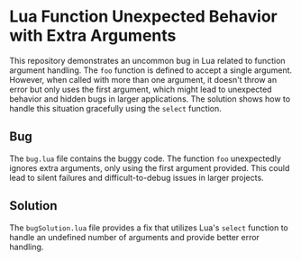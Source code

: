 # Lua Function Unexpected Behavior with Extra Arguments

This repository demonstrates an uncommon bug in Lua related to function argument handling.  The `foo` function is defined to accept a single argument. However, when called with more than one argument, it doesn't throw an error but only uses the first argument, which might lead to unexpected behavior and hidden bugs in larger applications.  The solution shows how to handle this situation gracefully using the `select` function.

## Bug

The `bug.lua` file contains the buggy code.  The function `foo` unexpectedly ignores extra arguments, only using the first argument provided. This could lead to silent failures and difficult-to-debug issues in larger projects. 

## Solution

The `bugSolution.lua` file provides a fix that utilizes Lua's `select` function to handle an undefined number of arguments and provide better error handling.